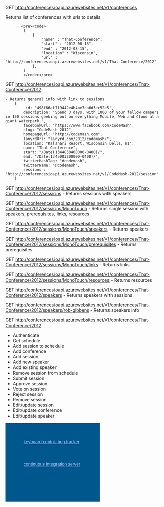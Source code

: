 GET http://conferencesioapi.azurewebsites.net/v1/conferences

  Returns list of conferences with urls to details
            
           <pre><code>
            [
                {
                    "name" : "That-Conference",
                    "start" : "2012-08-13",
                    "end" : "2012-08-15",
                    "location" : "Wisconsin",
                    "url" : "http://conferencesioapi.azurewebsites.net/v1/That-Conference/2012"
                },
            ]
            </code></pre>



GET http://conferencesioapi.azurewebsites.net/v1/conferences/That-Conference/2012
    
    
    - Returns general info with link to sessions
        {
            _id: "498f66af7f9442e4b4be7ca6d3ec52e5",
            description: "Spend 3 days, with 1000 of your fellow campers in 150 sessions geeking out on everything Mobile, Web and Cloud at a giant waterpark.",
            facebookUrl: "https://www.facebook.com/CodeMash",
            slug: "CodeMash-2012",
            homepageUrl: "http://codemash.com",
            lanyrdUrl: "lanyrd.com/2012/codemash/",
            location: "Kalahari Resort, Wisconsin Dells, WI",
            name: "That Conference",
            start: "/Date(1344830400000-0400)/",
            end: "/Date(1345003200000-0400)/",
            twitterHashTag: "#codemash",
            twitterName: "@codemash",
            sessions : "http://conferencesioapi.azurewebsites.net/v1/CodeMash-2012/session"
        }

GET http://conferencesioapi.azurewebsites.net/v1/conferences/That-Conference/2012/sessions
    - Returns sessions with speakers

GET http://conferencesioapi.azurewebsites.net/v1/conferences/That-Conference/2012/sessions/MonoTouch
    - Returns single session with speakers, prerequisites, links, resources

GET http://conferencesioapi.azurewebsites.net/v1/conferences/That-Conference/2012/sessions/MonoTouch/speakers
    - Returns speakers

GET http://conferencesioapi.azurewebsites.net/v1/conferences/That-Conference/2012/sessions/MonoTouch/prerequisites
    - Returns prerequisites

GET http://conferencesioapi.azurewebsites.net/v1/conferences/That-Conference/2012/sessions/MonoTouch/links
    - Returns links

GET http://conferencesioapi.azurewebsites.net/v1/conferences/That-Conference/2012/sessions/MonoTouch/resources
    - Returns resources

GET http://conferencesioapi.azurewebsites.net/v1/conferences/That-Conference/2012/speakers
    - Returns speakers with sessions

GET http://conferencesioapi.azurewebsites.net/v1/conferences/That-Conference/2012/speakers/rob-gibbens
    - Returns speakers info

GET http://conferencesioapi.azurewebsites.net/v1/conferences/That-Conference/2012

- Authenticate
- Get schedule
- Add session to schedule
- Add conference
- Add session
- Add new speaker
- Add existing speaker
- Remove session from schedule
- Submit session
- Approve session
- Vote on session
- Reject session
- Remove session
- Edit/update session
- Edit/update conference
- Edit/update speaker



<div style="background: #00578e url('http://www.jetbrains.com/img/banners/Codebetter300x250.png') no-repeat 0 50%; margin:0;padding:0;text-decoration:none;text-indent:0;letter-spacing:-0.001em; width:300px; height:250px">
<a href="http://www.jetbrains.com/youtrack" title="YouTrack by JetBrains" style="margin: 52px 0 0 58px;padding: 0; float: left;font-size: 14px; background-image:none;border:0;color: #acc4f9; font-family: trebuchet ms,arial,sans-serif;font-weight: normal;text-align:left;">keyboard-centric bug tracker</a>
<a href="http://www.jetbrains.com/teamcity" title="TeamCity by JetBrains" style="margin:0 0 0 58px;padding:122px 0 0 0;font-size:14px; background-image:none;border:0;display:block; color: #acc4f9; font-family: trebuchet ms,arial,sans-serif;font-weight: normal;text-align:left;">continuous integration server</a>
</div>